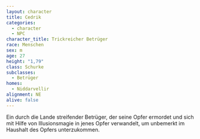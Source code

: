 ```yaml
---
layout: character
title: Cedrik
categories:
  - character
  - NPC
character_title: Trickreicher Betrüger
race: Menschen
sex: m
age: 27
height: "1,79"
class: Schurke
subclasses:
  - Betrüger
homes:
  - Niddarvellir
alignment: NE
alive: false
---
```


Ein durch die Lande streifender Betrüger, der seine Opfer ermordet und sich mit Hilfe von Illusionsmagie in jenes Opfer
verwandelt, um unbemerkt im Haushalt des Opfers unterzukommen.